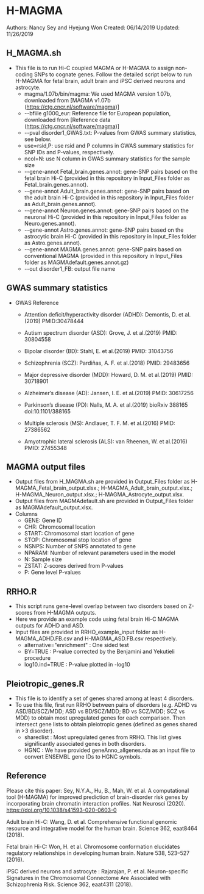 # H-MAGMA
Authors: Nancy Sey and Hyejung Won
Created: 06/14/2019
Updated: 11/26/2019

## H_MAGMA.sh
* This file is to run Hi-C coupled MAGMA or H-MAGMA to assign non-coding SNPs to cognate genes. Follow the detailed script below to run H-MAGMA for fetal brain, adult brain and iPSC derived neurons and astrocyte.
   - magma/1.07b/bin/magma: We used MAGMA version 1.07b, downloaded from [MAGMA v1.07b (https://ctg.cncr.nl/software/magma)]
   - --bfiile g1000_eur: Reference file for European population, downloaded from [Reference data (https://ctg.cncr.nl/software/magma)]
   - --pval disorder1_GWAS.txt: P-values from GWAS summary statistics, see below. 
   - use=rsid,P: use rsid and P columns in GWAS summary statistics for SNP IDs and P-values, respectively.
   - ncol=N: use N column in GWAS summary statistics for the sample size
   - --gene-annot Fetal_brain.genes.annot: gene-SNP pairs based on the fetal brain Hi-C (provided in this repository in Input_Files folder as Fetal_brain.genes.annot).
   - --gene-annot Adult_brain.genes.annot: gene-SNP pairs based on the adult brain Hi-C (provided in this repository in Input_Files folder as Adult_brain.genes.annot).
   - --gene-annot Neuron.genes.annot: gene-SNP pairs based on the neuronal Hi-C (provided in this repository in Input_Files folder as Neuro.genes.annot).
    - --gene-annot Astro.genes.annot: gene-SNP pairs based on the astrocytic brain Hi-C (provided in this repository in Input_Files folder as Astro.genes.annot).
   - --gene-annot MAGMA.genes.annot: gene-SNP pairs based on conventional MAGMA (provided in this repository in Input_Files folder as MAGMAdefault.genes.annot.gz)
   - --out disorder1_FB: output file name

## GWAS summary statistics
* GWAS Reference
   - Attention deficit/hyperactivity disorder (ADHD): Demontis, D. et al.(2019) PMID:30478444

   - Autism spectrum disorder (ASD): Grove, J. et al.(2019) PMID: 30804558 

   - Bipolar disorder (BD): Stahl, E. et al.(2019) PMID: 31043756

   - Schizophrenia (SCZ): Pardiñas, A. F. et al.(2018) PMID: 29483656 

   - Major depressive disorder (MDD): Howard, D. M. et al.(2019) PMID: 30718901 

   - Alzheimer’s disease (AD): Jansen, I. E. et al.(2019) PMID: 30617256
 
   - Parkinson’s disease (PD): Nalls, M. A. et al.(2019) bioRxiv 388165 doi:10.1101/388165

   - Multiple sclerosis (MS): Andlauer, T. F. M. et al.(2016) PMID: 27386562

   - Amyotrophic lateral sclerosis (ALS): van Rheenen, W. et al.(2016) PMID: 27455348


## MAGMA output files 
* Output files from H_MAGMA.sh are provided in Output_Files folder as H-MAGMA_Fetal_brain_output.xlsx.; H-MAGMA_Adult_brain_output.xlsx.; H-MAGMA_Neuron_output.xlsx.; H-MAGMA_Astrocyte_output.xlsx.
* Output files from MAGMAdefault.sh are provided in Output_Files folder as MAGMAdefault_output.xlsx.
* Columns
   - GENE: Gene ID
   - CHR: Chromosomal location
   - START: Chromosomal start location of gene
   - STOP: Chromosomal stop location of gene
   - NSNPS: Number of SNPS annotated to gene
   - NPARAM: Number of relevant parameters used in the model
   - N: Sample size
   - ZSTAT: Z-scores derived from P-values
   - P: Gene level P-values 
   
   
## RRHO.R
* This script runs gene-level overlap between two disorders based on Z-scores from H-MAGMA outputs. 
* Here we provide an example code using fetal brain Hi-C MAGMA outputs for ADHD and ASD. 
* Input files are provided in RRHO_example_input folder as H-MAGMA_ADHD.FB.csv and H-MAGMA_ASD.FB.csv respectively.
   -  alternative="enrichment" : One sided test 
   -  BY=TRUE : P-value corrected by the Benjamini and Yekutieli procedure
   -  log10.ind=TRUE : P-value plotted in -log10

## Pleiotropic_genes.R
* This file is to identify a set of genes shared among at least 4 disorders. 
* To use this file, first run RRHO between pairs of disorders (e.g. ADHD vs ASD/BD/SCZ/MDD; ASD vs BD/SCZ/MDD; BD vs SCZ/MDD; SCZ vs MDD) to obtain most upregulated genes for each comparison. Then intersect gene lists to obtain pleiotropic genes (defined as genes shared in >3 disorder). 
   - sharedlist : Most upregulated genes from RRHO. This list gives significantly associated genes in both disorders.
   - HGNC : We have provided geneAnno_allgenes.rda as an input file to convert ENSEMBL gene IDs to HGNC symbols. 
               
## Reference
Please cite this paper: Sey, N.Y.A., Hu, B., Mah, W. et al. A computational tool (H-MAGMA) for improved prediction of brain-disorder risk genes by incorporating brain chromatin interaction profiles. Nat Neurosci (2020). https://doi.org/10.1038/s41593-020-0603-0

Adult brain Hi-C: Wang, D. et al. Comprehensive functional genomic resource and integrative model for the human brain. Science 362, eaat8464 (2018).

Fetal brain Hi-C: Won, H. et al. Chromosome conformation elucidates regulatory relationships in developing human brain. Nature 538, 523–527 (2016).

iPSC derived neurons and astrocyte : Rajarajan, P. et al. Neuron-specific Signatures in the Chromosomal Connectome Are Associated with Schizophrenia Risk. Science 362, eaat4311 (2018).


